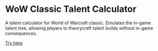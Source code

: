 # WoW Classic Talent Calculator
A talent calculator for World of Warcraft classic. Emulates the in-game talent tree,
allowing players to theorycraft talent builds without in-game consequences.

[Try here](https://rikhartbekkevold.github.io/projects/talent-calculator/index.html)

